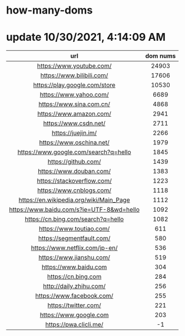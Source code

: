 # how-many-doms

# update 10/30/2021, 4:14:09 AM

url | dom nums
:-: | :-:
https://www.youtube.com/ | 24903
https://www.bilibili.com/ | 17606
https://play.google.com/store | 10530
https://www.yahoo.com/ | 6689
https://www.sina.com.cn/ | 4868
https://www.amazon.com/ | 2941
https://www.csdn.net/ | 2711
https://juejin.im/ | 2266
https://www.oschina.net/ | 1979
https://www.google.com/search?q=hello | 1845
https://github.com/ | 1439
https://www.douban.com/ | 1383
https://stackoverflow.com/ | 1223
https://www.cnblogs.com/ | 1118
https://en.wikipedia.org/wiki/Main_Page | 1112
https://www.baidu.com/s?ie=UTF-8&wd=hello | 1092
https://cn.bing.com/search?q=hello | 1082
https://www.toutiao.com/ | 611
https://segmentfault.com/ | 580
https://www.netflix.com/jp-en/ | 536
https://www.jianshu.com/ | 519
https://www.baidu.com | 304
https://cn.bing.com | 284
http://daily.zhihu.com/ | 256
https://www.facebook.com/ | 255
https://twitter.com/ | 221
https://www.google.com | 203
https://pwa.clicli.me/ | -1
